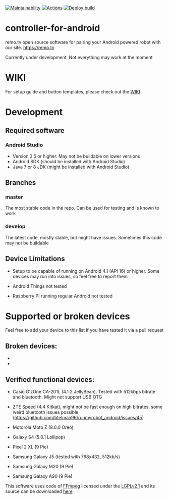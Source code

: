 [![Maintainability](https://api.codeclimate.com/v1/badges/ff37faef91984f7cf420/maintainability)](https://codeclimate.com/github/remotv/controller-for-android/maintainability) [![Actions](https://github.com/remotv/controller-for-android/workflows/Android%20CI/badge.svg)]() [![Deploy build](https://github.com/remotv/controller-for-android/workflows/Deploy%20build/badge.svg)]()


# controller-for-android
remo.tv open source software for pairing your Android powered robot with our site. https://remo.tv

Currently under development. Not everything may work at the moment

# WIKI

For setup guide and button templates, please check out the [WIKI](https://github.com/remotv/controller-for-android/wiki)

# Development

## Required software

### Android Studio

- Version 3.5 or higher. May not be buildable on lower versions
- Android SDK (should be installed with Android Studio)
- Java 7 or 8 JDK (might be installed with Android Studio)

## Branches

### master
 
The most stable code in the repo. Can be used for testing and is known to work

### develop

The latest code, mostly stable, but might have issues. Sometimes this code may not be buildable

## Device Limitations

- Setup to be capable of running on Android 4.1 (API 16) or higher. Some devices may run into issues, so feel free to report them

- Android Things not tested

- Raspberry PI running regular Android not tested


# Supported or broken devices

Feel free to add your device to this list if you have tested it via a pull request

## Broken devices:

-
-

## Verified functional devices:

- Casio G'zOne CA-201L (4.1.2 JellyBean). Tested with 512kbps bitrate and bluetooth. Might not support USB OTG

- ZTE Speed (4.4 Kitkat), might not be fast enough on high bitrates, some weird bluetooth issues possible (https://github.com/btelman96/runmyrobot_android/issues/45)

- Motorola Moto Z (8.0.0 Oreo)

- Galaxy S4 (5.0.1 Lollipop)

- Pixel 2 XL (9 Pie)

- Samsung Galaxy J5 (tested with 768x432, 512kb/s)

- Samsung Galaxy M20 (9 Pie)

- Samsung Galaxy A90 (9 Pie)


This software uses code of <a href=http://ffmpeg.org>FFmpeg</a> licensed under the <a href=http://www.gnu.org/licenses/old-licenses/lgpl-2.1.html>LGPLv2.1</a> and its source can be downloaded <a href=https://github.com/btelman96/ffmpeg-android-java>here</a>
